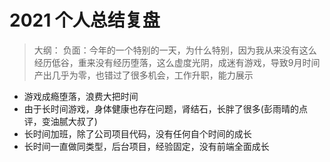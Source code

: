 # 2021 个人总结复盘

> 大纲：
负面：今年的一个特别的一天，为什么特别，因为我从来没有这么经历低谷，重来没有经历堕落，这么虚度光阴，成迷有游戏，导致9月时间产出几乎为零，也错过了很多机会，工作升职，能力展示
* 游戏成瘾堕落，浪费大把时间
* 由于长时间游戏，身体健康也存在问题，肾结石，长胖了很多(彭雨晴的点评，变油腻大叔了)
* 长时间加班，除了公司项目代码，没有任何自个时间的成长
* 长时间一直做同类型，后台项目，经验固定，没有前端全面成长